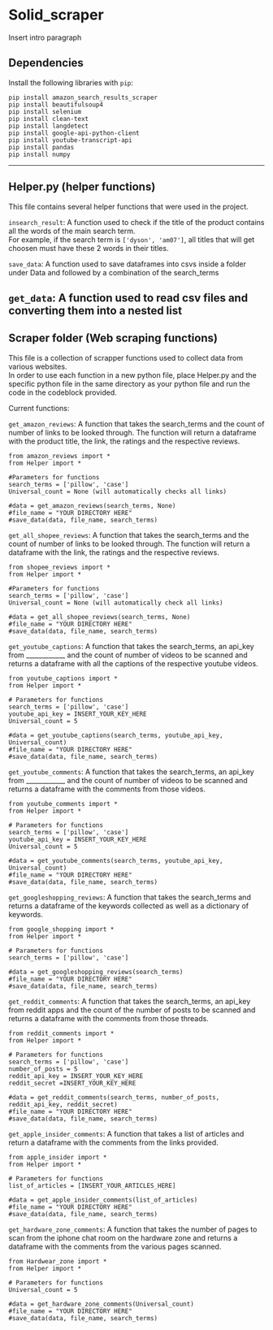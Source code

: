 # Solid_scraper

Insert intro paragraph

## Dependencies

Install the following libraries with `pip`:
```
pip install amazon_search_results_scraper
pip install beautifulsoup4
pip install selenium
pip install clean-text
pip install langdetect
pip install google-api-python-client
pip install youtube-transcript-api
pip install pandas
pip install numpy
```
-----

## Helper.py (helper functions)

This file contains several helper functions that were used in the project.


`insearch_result`: A function used to check if the title of the product contains all the words of the main search term. <br>
For example, if the search term is `['dyson', 'am07']`, all titles that will get choosen must have these 2 words in their titles.

`save_data`: A function used to save dataframes into csvs inside a folder under Data and followed by a combination of the search_terms

`get_data`: A function used to read csv files and converting them into a nested list
-----
## Scraper folder (Web scraping functions)
This file is a collection of scrapper functions used to collect data from various websites. <br>
In order to use each function in a new python file, place Helper.py and the specific python file in the same directory as your python file and run the code in the codeblock provided.


Current functions: <br>
 
`get_amazon_reviews`: A function that takes the search_terms and the count of number of links to be looked through. The function will return a dataframe with the product title, the link, the ratings and the respective reviews.
```
from amazon_reviews import *
from Helper import *

#Parameters for functions
search_terms = ['pillow', 'case']
Universal_count = None (will automatically checks all links)

#data = get_amazon_reviews(search_terms, None)
#file_name = "YOUR DIRECTORY HERE"
#save_data(data, file_name, search_terms)
```

`get_all_shopee_reviews`: A function that takes the search_terms and the count of number of links to be looked through. The function will return a dataframe with the link, the ratings and the respective reviews.
```
from shopee_reviews import *
from Helper import *

#Parameters for functions
search_terms = ['pillow', 'case']
Universal_count = None (will automatically check all links)

#data = get_all_shopee_reviews(search_terms, None)
#file_name = "YOUR DIRECTORY HERE"
#save_data(data, file_name, search_terms)
```

`get_youtube_captions`: A function that takes the search_terms, an api_key from ____________ and the count of number of videos to be scanned and returns a dataframe with all the captions of the respective youtube videos.
```
from youtube_captions import *
from Helper import *

# Parameters for functions
search_terms = ['pillow', 'case']
youtube_api_key = INSERT_YOUR_KEY_HERE
Universal_count = 5

#data = get_youtube_captions(search_terms, youtube_api_key, Universal_count)
#file_name = "YOUR DIRECTORY HERE"
#save_data(data, file_name, search_terms)
```
`get_youtube_comments`:  A function that takes the search_terms, an api_key from ____________ and the count of number of videos to be scanned and returns a dataframe with the comments from those videos. 
```
from youtube_comments import *
from Helper import *

# Parameters for functions
search_terms = ['pillow', 'case']
youtube_api_key = INSERT_YOUR_KEY_HERE
Universal_count = 5

#data = get_youtube_comments(search_terms, youtube_api_key, Universal_count)
#file_name = "YOUR DIRECTORY HERE"
#save_data(data, file_name, search_terms)
```

`get_googleshopping_reviews`: A function that takes the search_terms and returns a dataframe of the keywords collected as well as a dictionary of keywords.
```
from google_shopping import *
from Helper import *

# Parameters for functions
search_terms = ['pillow', 'case']

#data = get_googleshopping_reviews(search_terms)
#file_name = "YOUR DIRECTORY HERE"
#save_data(data, file_name, search_terms)
```

`get_reddit_comments`: A function that takes the search_terms, an api_key from reddit apps and the count of the number of posts to be scanned and returns a dataframe with the comments from those threads.
```
from reddit_comments import *
from Helper import *

# Parameters for functions
search_terms = ['pillow', 'case']
number_of_posts = 5
reddit_api_key = INSERT_YOUR_KEY_HERE
reddit_secret =INSERT_YOUR_KEY_HERE

#data = get_reddit_comments(search_terms, number_of_posts, reddit_api_key, reddit_secret)
#file_name = "YOUR DIRECTORY HERE"
#save_data(data, file_name, search_terms)
```

`get_apple_insider_comments`: A function that takes a list of articles and return a dataframe with the comments from the links provided.
```
from apple_insider import *
from Helper import *

# Parameters for functions
list_of_articles = [INSERT_YOUR_ARTICLES_HERE]

#data = get_apple_insider_comments(list_of_articles)
#file_name = "YOUR DIRECTORY HERE"
#save_data(data, file_name, search_terms)
```

`get_hardware_zone_comments`: A function that takes the number of pages to scan from the iphone chat room on the hardware zone and returns a dataframe with the comments from the various pages scanned.

```
from Hardwear_zone import *
from Helper import *

# Parameters for functions
Universal_count = 5

#data = get_hardware_zone_comments(Universal_count)
#file_name = "YOUR DIRECTORY HERE"
#save_data(data, file_name, search_terms)
```
